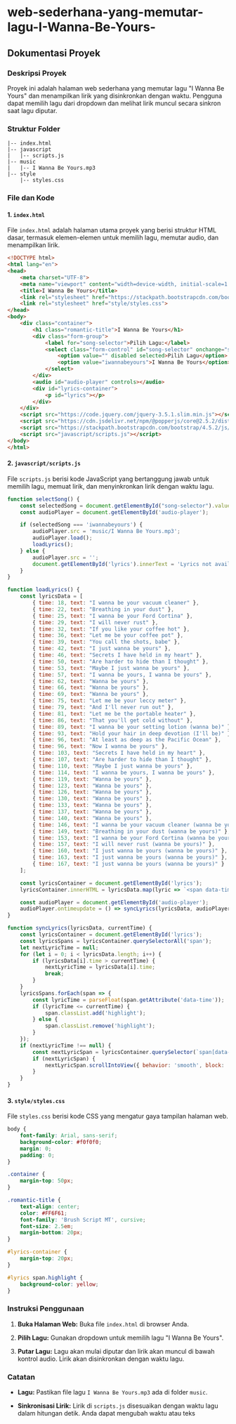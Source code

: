 # web-sederhana-yang-memutar-lagu-I-Wanna-Be-Yours-

## Dokumentasi Proyek

### Deskripsi Proyek
Proyek ini adalah halaman web sederhana yang memutar lagu "I Wanna Be Yours" dan menampilkan lirik yang disinkronkan dengan waktu. Pengguna dapat memilih lagu dari dropdown dan melihat lirik muncul secara sinkron saat lagu diputar.

### Struktur Folder
```
|-- index.html
|-- javascript
|   |-- scripts.js
|-- music
|   |-- I Wanna Be Yours.mp3
|-- style
    |-- styles.css
```

### File dan Kode

#### 1. `index.html`

File `index.html` adalah halaman utama proyek yang berisi struktur HTML dasar, termasuk elemen-elemen untuk memilih lagu, memutar audio, dan menampilkan lirik.

```html
<!DOCTYPE html>
<html lang="en">
<head>
    <meta charset="UTF-8">
    <meta name="viewport" content="width=device-width, initial-scale=1.0">
    <title>I Wanna Be Yours</title>
    <link rel="stylesheet" href="https://stackpath.bootstrapcdn.com/bootstrap/4.5.2/css/bootstrap.min.css">
    <link rel="stylesheet" href="style/styles.css">
</head>
<body>
    <div class="container">
        <h1 class="romantic-title">I Wanna Be Yours</h1>
        <div class="form-group">
            <label for="song-selector">Pilih Lagu:</label>
            <select class="form-control" id="song-selector" onchange="selectSong()">
                <option value="" disabled selected>Pilih Lagu</option>
                <option value="iwannabeyours">I Wanna Be Yours</option>
            </select>
        </div>
        <audio id="audio-player" controls></audio>
        <div id="lyrics-container">
            <p id="lyrics"></p>
        </div>
    </div>
    <script src="https://code.jquery.com/jquery-3.5.1.slim.min.js"></script>
    <script src="https://cdn.jsdelivr.net/npm/@popperjs/core@2.5.2/dist/umd/popper.min.js"></script>
    <script src="https://stackpath.bootstrapcdn.com/bootstrap/4.5.2/js/bootstrap.min.js"></script>
    <script src="javascript/scripts.js"></script>
</body>
</html>
```

#### 2. `javascript/scripts.js`

File `scripts.js` berisi kode JavaScript yang bertanggung jawab untuk memilih lagu, memuat lirik, dan menyinkronkan lirik dengan waktu lagu.

```javascript
function selectSong() {
    const selectedSong = document.getElementById("song-selector").value;
    const audioPlayer = document.getElementById('audio-player');

    if (selectedSong === 'iwannabeyours') {
        audioPlayer.src = 'music/I Wanna Be Yours.mp3'; 
        audioPlayer.load(); 
        loadLyrics(); 
    } else {
        audioPlayer.src = ''; 
        document.getElementById('lyrics').innerText = 'Lyrics not available.';
    }
}

function loadLyrics() {
    const lyricsData = [
        { time: 18, text: "I wanna be your vacuum cleaner" },
        { time: 22, text: "Breathing in your dust" },
        { time: 25, text: "I wanna be your Ford Cortina" },
        { time: 29, text: "I will never rust" },
        { time: 32, text: "If you like your coffee hot" },
        { time: 36, text: "Let me be your coffee pot" },
        { time: 39, text: "You call the shots, babe" },
        { time: 42, text: "I just wanna be yours" },
        { time: 46, text: "Secrets I have held in my heart" },
        { time: 50, text: "Are harder to hide than I thought" },
        { time: 53, text: "Maybe I just wanna be yours" },
        { time: 57, text: "I wanna be yours, I wanna be yours" },
        { time: 62, text: "Wanna be yours" },
        { time: 66, text: "Wanna be yours" },
        { time: 69, text: "Wanna be yours" },
        { time: 75, text: "Let me be your leccy meter" },
        { time: 79, text: "And I'll never run out" },
        { time: 81, text: "Let me be the portable heater" },
        { time: 86, text: "That you'll get cold without" },
        { time: 89, text: "I wanna be your setting lotion (wanna be)" },
        { time: 93, text: "Hold your hair in deep devotion (I'll be)" },
        { time: 96, text: "At least as deep as the Pacific Ocean" },
        { time: 96, text: "Now I wanna be yours" },
        { time: 103, text: "Secrets I have held in my heart" },
        { time: 107, text: "Are harder to hide than I thought" },
        { time: 110, text: "Maybe I just wanna be yours" },
        { time: 114, text: "I wanna be yours, I wanna be yours" },
        { time: 119, text: "Wanna be yours" },
        { time: 123, text: "Wanna be yours" },
        { time: 126, text: "Wanna be yours" },
        { time: 130, text: "Wanna be yours" },
        { time: 133, text: "Wanna be yours" },
        { time: 137, text: "Wanna be yours" },
        { time: 140, text: "Wanna be yours" },
        { time: 146, text: "I wanna be your vacuum cleaner (wanna be yours)" },
        { time: 149, text: "Breathing in your dust (wanna be yours)" },
        { time: 153, text: "I wanna be your Ford Cortina (wanna be yours)" },
        { time: 157, text: "I will never rust (wanna be yours)" },
        { time: 160, text: "I just wanna be yours (wanna be yours)" },
        { time: 163, text: "I just wanna be yours (wanna be yours)" },
        { time: 167, text: "I just wanna be yours (wanna be yours)" }
    ];

    const lyricsContainer = document.getElementById('lyrics');
    lyricsContainer.innerHTML = lyricsData.map(lyric => `<span data-time="${lyric.time}">${lyric.text}</span><br>`).join('');

    const audioPlayer = document.getElementById('audio-player');
    audioPlayer.ontimeupdate = () => syncLyrics(lyricsData, audioPlayer.currentTime);
}

function syncLyrics(lyricsData, currentTime) {
    const lyricsContainer = document.getElementById('lyrics');
    const lyricsSpans = lyricsContainer.querySelectorAll('span');
    let nextLyricTime = null;
    for (let i = 0; i < lyricsData.length; i++) {
        if (lyricsData[i].time > currentTime) {
            nextLyricTime = lyricsData[i].time;
            break;
        }
    }
    lyricsSpans.forEach(span => {
        const lyricTime = parseFloat(span.getAttribute('data-time'));
        if (lyricTime <= currentTime) {
            span.classList.add('highlight');
        } else {
            span.classList.remove('highlight');
        }
    });
    if (nextLyricTime !== null) {
        const nextLyricSpan = lyricsContainer.querySelector(`span[data-time="${nextLyricTime}"]`);
        if (nextLyricSpan) {
            nextLyricSpan.scrollIntoView({ behavior: 'smooth', block: 'center' });
        }
    }
}
```

#### 3. `style/styles.css`

File `styles.css` berisi kode CSS yang mengatur gaya tampilan halaman web.

```css
body {
    font-family: Arial, sans-serif;
    background-color: #f0f0f0;
    margin: 0;
    padding: 0;
}

.container {
    margin-top: 50px;
}

.romantic-title {
    text-align: center;
    color: #FF6F61;
    font-family: 'Brush Script MT', cursive;
    font-size: 2.5em;
    margin-bottom: 20px;
}

#lyrics-container {
    margin-top: 20px;
}

#lyrics span.highlight {
    background-color: yellow;
}
```

### Instruksi Penggunaan

1. **Buka Halaman Web:**
   Buka file `index.html` di browser Anda.

2. **Pilih Lagu:**
   Gunakan dropdown untuk memilih lagu "I Wanna Be Yours".

3. **Putar Lagu:**
   Lagu akan mulai diputar dan lirik akan muncul di bawah kontrol audio. Lirik akan disinkronkan dengan waktu lagu.

### Catatan

- **Lagu:**
  Pastikan file lagu `I Wanna Be Yours.mp3` ada di folder `music`.

- **Sinkronisasi Lirik:**
  Lirik di `scripts.js` disesuaikan dengan waktu lagu dalam hitungan detik. Anda dapat mengubah waktu atau teks 
